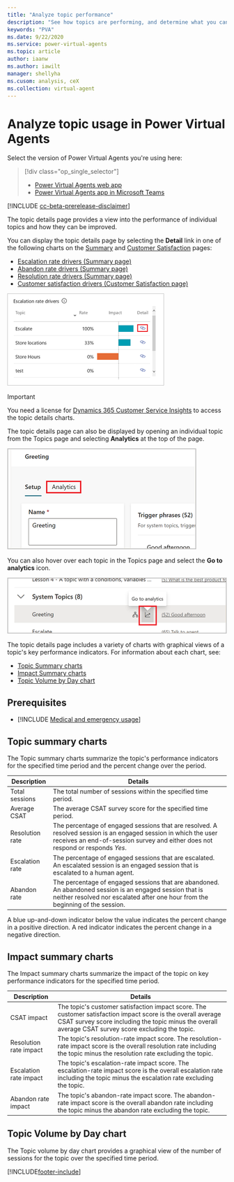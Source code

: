 ```yaml
---
title: "Analyze topic performance"
description: "See how topics are performing, and determine what you can do to improve customer satisfaction."
keywords: "PVA"
ms.date: 9/22/2020
ms.service: power-virtual-agents
ms.topic: article
author: iaanw
ms.author: iawilt
manager: shellyha
ms.cusom: analysis, ceX
ms.collection: virtual-agent
---
```


# Analyze topic usage in Power Virtual Agents

Select the version of Power Virtual Agents you're using here:

> [!div class="op_single_selector"]
> - [Power Virtual Agents web app](analytics-topic-details.md)
> - [Power Virtual Agents app in Microsoft Teams](teams/analytics-topic-details-teams.md)

[!INCLUDE [cc-beta-prerelease-disclaimer](includes/cc-beta-prerelease-disclaimer.md)]


The topic details page provides a view into the performance of individual topics and how they can be improved.



You can display the topic details page by selecting the **Detail** link in one of the following charts on the [Summary](analytics-summary.md) and [Customer Satisfaction](analytics-CSAT.md) pages:


* [Escalation rate drivers (Summary page)](analytics-summary.md#escalation-rate-drivers-chart)
* [Abandon rate drivers (Summary page)](analytics-summary.md#abandon-rate-drivers-chart)
* [Resolution rate drivers (Summary page)](analytics-summary.md#resolution-rate-drivers-chart)
* [Customer satisfaction drivers (Customer Satisfaction page)](analytics-CSAT.md#customer-satisfaction-drivers-chart)

![Topic details link](media/topic-details-link.png)

>[!IMPORTANT]
>You need a license for [Dynamics 365 Customer Service Insights](/dynamics365/ai/customer-service-insights/licensing-case-capacity) to access the topic details charts.


The topic details page can also be displayed by opening an individual topic from the Topics page and selecting **Analytics** at the top of the page.

![From the Topic details page, select the Analytics tab](media/analytics-topics-details.png)

You can also hover over each topic in the Topics page and select the **Go to analytics** icon. 

![Hovering shows the Go to analytics icon](media/analytics-topics.png)

The topic details page includes a variety of charts with graphical views of a topic's key performance indicators. For information about each chart, see:

* [Topic Summary charts](#topic-summary-charts)
* [Impact Summary charts](#impact-summary-charts)
* [Topic Volume by Day chart](#topic-volume-by-day-chart)

## Prerequisites

- [!INCLUDE [Medical and emergency usage](includes/pva-usage-limitations.md)]


## Topic summary charts

The Topic summary charts summarize the topic's performance indicators for the specified time period and the percent change over the period.

Description | Details
----------- | -------
Total sessions | The total number of sessions within the specified time period.
Average CSAT | The average CSAT survey score for the specified time period.
Resolution rate | The percentage of engaged sessions that are resolved. A resolved session is an engaged session in which the user receives an end-of-session survey and either does not respond or responds *Yes*.
Escalation rate | The percentage of engaged sessions that are escalated. An escalated session is an engaged session that is escalated to a human agent.
Abandon rate | The percentage of engaged sessions that are abandoned. An abandoned session is an engaged session that is neither resolved nor escalated after one hour from the beginning of the session.

A blue up-and-down indicator below the value indicates the percent change in a positive direction. A red indicator indicates the percent change in a negative direction.

## Impact summary charts

The Impact summary charts summarize the impact of the topic on key performance indicators for the specified time period.

Description | Details
----------- | -------
CSAT impact | The topic's customer satisfaction impact score. The customer satisfaction impact score is the overall average CSAT survey score including the topic minus the overall average CSAT survey score excluding the topic.
Resolution rate impact | The topic's resolution-rate impact score. The resolution-rate impact score is the overall resolution rate including the topic minus the resolution rate excluding the topic.
Escalation rate impact | The topic's escalation-rate impact score. The escalation-rate impact score is the overall escalation rate including the topic minus the escalation rate excluding the topic.
Abandon rate impact | The topic's abandon-rate impact score. The abandon-rate impact score is the overall abandon rate including the topic minus the abandon rate excluding the topic.

## Topic Volume by Day chart

The Topic volume by day chart provides a graphical view of the number of sessions for the topic over the specified time period.


[!INCLUDE[footer-include](includes/footer-banner.md)]